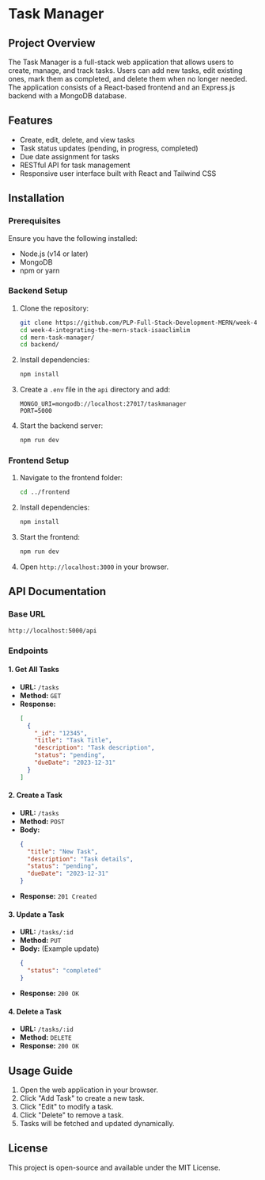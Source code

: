 # Task Manager

## Project Overview
The Task Manager is a full-stack web application that allows users to create, manage, and track tasks. Users can add new tasks, edit existing ones, mark them as completed, and delete them when no longer needed. The application consists of a React-based frontend and an Express.js backend with a MongoDB database.

## Features
- Create, edit, delete, and view tasks
- Task status updates (pending, in progress, completed)
- Due date assignment for tasks
- RESTful API for task management
- Responsive user interface built with React and Tailwind CSS

## Installation

### Prerequisites
Ensure you have the following installed:
- Node.js (v14 or later)
- MongoDB
- npm or yarn

### Backend Setup
1. Clone the repository:
   ```sh
   git clone https://github.com/PLP-Full-Stack-Development-MERN/week-4-integrating-the-mern-stack-isaaclimlim.git
   cd week-4-integrating-the-mern-stack-isaaclimlim
   cd mern-task-manager/
   cd backend/
   ```
2. Install dependencies:
   ```sh
   npm install
   ```
3. Create a `.env` file in the `api` directory and add:
   ```env
   MONGO_URI=mongodb://localhost:27017/taskmanager
   PORT=5000
   ```
4. Start the backend server:
   ```sh
   npm run dev
   ```

### Frontend Setup
1. Navigate to the frontend folder:
   ```sh
   cd ../frontend
   ```
2. Install dependencies:
   ```sh
   npm install
   ```
3. Start the frontend:
   ```sh
   npm run dev
   ```
4. Open `http://localhost:3000` in your browser.

## API Documentation

### Base URL
```
http://localhost:5000/api
```

### Endpoints

#### 1. Get All Tasks
- **URL:** `/tasks`
- **Method:** `GET`
- **Response:**
  ```json
  [
    {
      "_id": "12345",
      "title": "Task Title",
      "description": "Task description",
      "status": "pending",
      "dueDate": "2023-12-31"
    }
  ]
  ```

#### 2. Create a Task
- **URL:** `/tasks`
- **Method:** `POST`
- **Body:**
  ```json
  {
    "title": "New Task",
    "description": "Task details",
    "status": "pending",
    "dueDate": "2023-12-31"
  }
  ```
- **Response:** `201 Created`

#### 3. Update a Task
- **URL:** `/tasks/:id`
- **Method:** `PUT`
- **Body:** (Example update)
  ```json
  {
    "status": "completed"
  }
  ```
- **Response:** `200 OK`

#### 4. Delete a Task
- **URL:** `/tasks/:id`
- **Method:** `DELETE`
- **Response:** `200 OK`

## Usage Guide
1. Open the web application in your browser.
2. Click "Add Task" to create a new task.
3. Click "Edit" to modify a task.
4. Click "Delete" to remove a task.
5. Tasks will be fetched and updated dynamically.

## License
This project is open-source and available under the MIT License.


